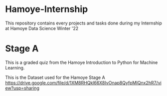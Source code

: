# Hamoye-Internship
This repository contains every projects and tasks done during my Internship at Hamoye Data Science Winter '22

# Stage A 

This is a graded quiz from the Hamoye Introduction to Python for Machine Learning.

This is the Dataset used for the Hamoye Stage A https://drive.google.com/file/d/1XM8RHQkl66X8IvOnap8QyfpMIQnx2hR7/view?usp=sharing
